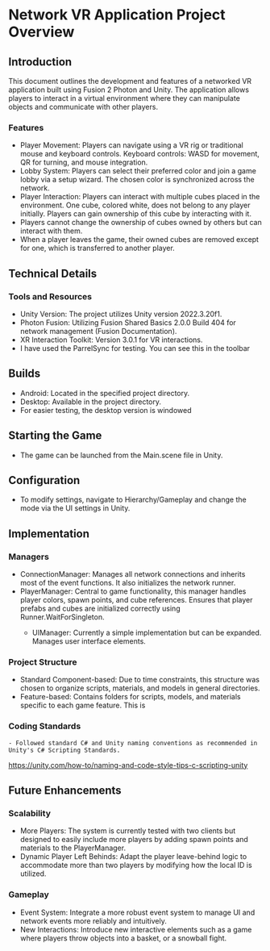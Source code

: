 # Network VR Application Project Overview
## Introduction

This document outlines the development and features of a networked VR application built using Fusion 2 Photon and Unity. The application allows players to interact in a virtual environment where they can manipulate objects and communicate with other players.
### Features

- Player Movement: Players can navigate using a VR rig or traditional mouse and keyboard controls.
        Keyboard controls: WASD for movement, QR for turning, and mouse integration.
-  Lobby System: Players can select their preferred color and join a game lobby via a setup wizard. The chosen color is synchronized across the network.
- Player Interaction: Players can interact with multiple cubes placed in the environment.
        One cube, colored white, does not belong to any player initially. Players can gain ownership of this cube by interacting with it.
-  Players cannot change the ownership of cubes owned by others but can interact with them.
 - When a player leaves the game, their owned cubes are removed except for one, which is transferred to another player.

## Technical Details
### Tools and Resources

- Unity Version: The project utilizes Unity version 2022.3.20f1.
- Photon Fusion: Utilizing Fusion Shared Basics 2.0.0 Build 404 for network management (Fusion Documentation).
- XR Interaction Toolkit: Version 3.0.1 for VR interactions.
- I have used the ParrelSync for testing. You can see this in the toolbar

## Builds
-  Android: Located in the specified project directory.
-  Desktop: Available in the project directory.
- For easier testing, the desktop version is windowed

## Starting the Game

 - The game can be launched from the Main.scene file in Unity.
## Configuration
  - To modify settings, navigate to Hierarchy/Gameplay and change the mode via the UI settings in Unity.

## Implementation
### Managers
  - ConnectionManager: Manages all network connections and inherits most of the event functions. It also initializes the network runner.
  - PlayerManager: Central to game functionality, this manager handles player colors, spawn points, and cube references. Ensures that player prefabs and cubes are initialized correctly using Runner.WaitForSingleton<PlayerManagerScript>.
    - UIManager: Currently a simple implementation but can be expanded. Manages user interface elements.

### Project Structure
   -  Standard Component-based: Due to time constraints, this structure was chosen to organize scripts, materials, and models in general directories.
   -  Feature-based: Contains folders for scripts, models, and materials specific to each game feature. This is 
### Coding Standards
    - Followed standard C# and Unity naming conventions as recommended in Unity's C# Scripting Standards.
https://unity.com/how-to/naming-and-code-style-tips-c-scripting-unity

## Future Enhancements
### Scalability

- More Players: The system is currently tested with two clients but designed to easily include more players by adding spawn points and materials to the PlayerManager.
- Dynamic Player Left Behinds: Adapt the player leave-behind logic to accommodate more than two players by modifying how the local ID is utilized.

### Gameplay
- Event System: Integrate a more robust event system to manage UI and network events more reliably and intuitively.
- New Interactions: Introduce new interactive elements such as a game where players throw objects into a basket, or a snowball fight.
